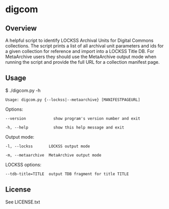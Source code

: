 # digcom
## Overview
A helpful script to identify LOCKSS Archival Units for Digital Commons collections. The script prints a list of all archival unit parameters and ids for a given collection for reference and import into a LOCKSS Title DB. For MetaArchive users they should use the MetaArchive output mode when running the script and provide the full URL for a collection manifest page. 

## Usage
$ ./digcom.py -h

    Usage: digcom.py {--lockss|--metaarchive} [MANIFESTPAGEURL] 

Options:

    --version            show program's version number and exit
  
    -h, --help           show this help message and exit

  Output mode:
  
    -l, --lockss       LOCKSS output mode
    
    -m, --metaarchive  MetaArchive output mode

  LOCKSS options:
  
    --tdb-title=TITLE  output TDB fragment for title TITLE

## License
See LICENSE.txt
